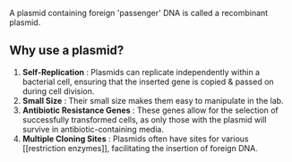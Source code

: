 A plasmid containing foreign 'passenger' DNA is called a recombinant plasmid.

## Why use a plasmid?
1. **Self-Replication** : Plasmids can replicate independently within a bacterial cell, ensuring that the inserted gene is copied & passed on during cell division.
2. **Small Size** : Their small size makes them easy to manipulate in the lab.
3. **Antibiotic Resistance Genes** : These genes allow for the selection of successfully transformed cells, as only those with the plasmid will survive in antibiotic-containing media.
4. **Multiple Cloning Sites** : Plasmids often have sites for various [[restriction enzymes]], facilitating the insertion of foreign DNA.